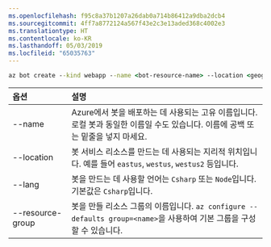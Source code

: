 ```yaml
---
ms.openlocfilehash: f95c8a37b1207a26dab0a714b86412a9dba2dcb4
ms.sourcegitcommit: 4ff7a8772124a567f43e2c3e13aded368c4002e3
ms.translationtype: HT
ms.contentlocale: ko-KR
ms.lasthandoff: 05/03/2019
ms.locfileid: "65035763"
---
```

```cmd
az bot create --kind webapp --name <bot-resource-name> --location <geographic-location> --version v4 --lang <language> --verbose --resource-group <resource-group-name>
```

| 옵션 | 설명 |
|:---|:---|
| --name | Azure에서 봇을 배포하는 데 사용되는 고유 이름입니다. 로컬 봇과 동일한 이름일 수도 있습니다. 이름에 공백 또는 밑줄을 넣지 마세요. |
| --location | 봇 서비스 리소스를 만드는 데 사용되는 지리적 위치입니다. 예를 들어 `eastus`, `westus`, `westus2` 등입니다. |
| --lang | 봇을 만드는 데 사용할 언어는 `Csharp` 또는 `Node`입니다. 기본값은 `Csharp`입니다. |
| --resource-group | 봇을 만들 리소스 그룹의 이름입니다. `az configure --defaults group=<name>`을 사용하여 기본 그룹을 구성할 수 있습니다. |